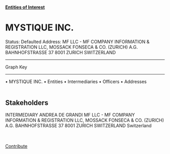 #### [Entities of Interest](/list.html)
<link rel="stylesheet" type="text/css" href="../../assets/style.css">

<style>
body{background-image:url("http://eoi-graphs.s3-website-eu-west-1.amazonaws.com/MYSTIQUE_INC..png");background-repeat: no-repeat;background-size: contain;}
.markdown>p>span{background-color: white;}
</style>

# MYSTIQUE INC.
<span>Status: Defaulted
Address: MF LLC - MF COMPANY INFORMATION & REGISTRATION LLC,  MOSSACK FONSECA & CO. (ZURICH) A.G. BAHNHOFSTRASSE 37 8001 ZURICH SWITZERLAND
</span>

---



<div class="legend">
Graph Key
<hr>
<span class="focus">• MYSTIQUE INC.</span>
<span class="entity">• Entities</span>
<span class="intermediary">• Intermediaries</span>
<span class="officer">• Officers</span>
<span class="address">• Addresses</span>
</div><br>


## Stakeholders
<span>INTERMEDIARY
ANDREA DE GRANDI
MF LLC - MF COMPANY INFORMATION & REGISTRATION LLC,  MOSSACK FONSECA & CO. (ZURICH) A.G. BAHNHOFSTRASSE 37 8001 ZURICH SWITZERLAND
Switzerland
</span>


<br><br><a class="contribute_button" href="Readme.md">Contribute</a>